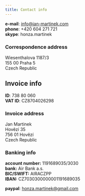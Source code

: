 ```yaml
---
title: Contact info
---
```


**e-mail**: [info@jan-martinek.com](mailto:info@jan-martinek.com)  
**phone**: +420 604 271 721  
**skype**: honza.martinek

### Correspondence address

Wiesenthalova 1187/3  
155 00 Praha 5  
Czech Republic

## Invoice info

**ID**: 738 80 060  
**VAT ID**: CZ8704026298

### Invoice address
Jan Martinek  
Hovězí 35  
756 01 Hovězí  
Czech Republic

### Banking info

**account number:** 1191689035/3030  
**bank:** Air Bank a.s.  
**BIC/SWIFT:** AIRACZPP  
**IBAN:** CZ7030300000001191689035

**paypal**: honza.martinek@gmail.com
